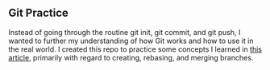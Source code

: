 ## Git Practice

Instead of going through the routine git init, git commit, and git push, I wanted to further my understanding of how Git works and how to use it in the real world. I created this repo to practice some concepts I learned in [this article](https://www.robinwieruch.de/git-essential-commands/), primarily with regard to creating, rebasing, and merging branches.
